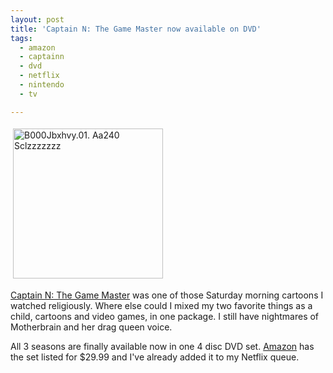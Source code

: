 ```yaml
---
layout: post
title: 'Captain N: The Game Master now available on DVD'
tags:
  - amazon
  - captainn
  - dvd
  - netflix
  - nintendo
  - tv

---
```


<img src="http://www.the8thsign.com/wp-content/uploads/2007/03/B000JBXHVY.01._AA240_SCLZZZZZZZ_.jpg" alt="B000Jbxhvy.01. Aa240 Sclzzzzzzz " border="0" height="240" hspace="4" vspace="4" width="240" /><span style="font-size: 0pt"></span>

<a href="http://en.wikipedia.org/wiki/Captain_N:_The_Game_Master">Captain N: The Game Master</a> was one of those Saturday morning cartoons I watched religiously. Where else could I mixed my two favorite things as a child, cartoons and video games, in one package. I still have nightmares of Motherbrain and her drag queen voice.

All 3 seasons are finally available now in one 4 disc DVD set. <a href="http://www.amazon.com/Captain-N-Game-Master-Complete/dp/B000JBXHVY/sr=8-1/qid=1172611543?ie=UTF8&amp;s=dvd&amp;tag2=bitbytpixspr-20">Amazon</a> has the set listed for $29.99 and I've already added it to my Netflix queue.

<!-- technorati tags start -->
<!-- technorati tags end -->
